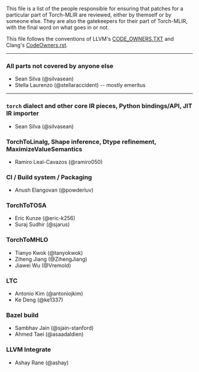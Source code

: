 This file is a list of the people responsible for ensuring that patches for a
particular part of Torch-MLIR are reviewed, either by themself or by someone
else. They are also the gatekeepers for their part of Torch-MLIR, with the final
word on what goes in or not.

This file follows the conventions of LLVM's
[CODE_OWNERS.TXT](https://github.com/llvm/llvm-project/blob/main/llvm/CODE_OWNERS.TXT)
and Clang's
[CodeOwners.rst](https://github.com/llvm/llvm-project/blob/main/clang/CodeOwners.rst).

--------------------------------------------------------------------------------

### All parts not covered by anyone else

- Sean Silva (@silvasean)
- Stella Laurenzo (@stellaraccident) -- mostly emeritus

--------------------------------------------------------------------------------

### `torch` dialect and other core IR pieces, Python bindings/API, JIT IR importer

- Sean Silva (@silvasean)

### TorchToLinalg, Shape inference, Dtype refinement, MaximizeValueSemantics

- Ramiro Leal-Cavazos (@ramiro050)

### CI / Build system / Packaging

- Anush Elangovan (@powderluv)

### TorchToTOSA

- Eric Kunze (@eric-k256)
- Suraj Sudhir (@sjarus)

### TorchToMHLO

- Tianyo Kwok (@tanyokwok)
- Ziheng Jiang (@ZihengJiang)
- Jiawei Wu (@Vremold)

### LTC

- Antonio Kim (@antoniojkim)
- Ke Deng (@ke1337)

### Bazel build

- Sambhav Jain (@sjain-stanford)
- Ahmed Taei (@asaadaldien)

### LLVM Integrate

- Ashay Rane (@ashay)
